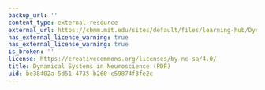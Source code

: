 ```yaml
---
backup_url: ''
content_type: external-resource
external_url: https://cbmm.mit.edu/sites/default/files/learning-hub/Dynamical_systems_in_neuroscience_%281%29.pdf
has_external_licence_warning: true
has_external_license_warning: true
is_broken: ''
license: https://creativecommons.org/licenses/by-nc-sa/4.0/
title: Dynamical Systems in Neuroscience (PDF)
uid: be38402a-5d51-4735-b260-c59874f3fe2c
---
```

